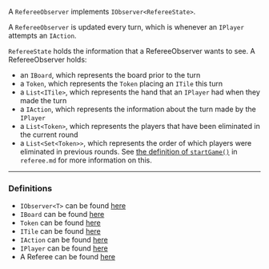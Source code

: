 
A `RefereeObserver` implements `IObserver<RefereeState>`.

A `RefereeObserver` is updated every turn, which is whenever an `IPlayer` attempts an `IAction`.

`RefereeState` holds the information that a RefereeObserver wants to see.
A RefereeObserver holds:

  - an `IBoard`, which represents the board prior to the turn
  - a `Token`, which represents the `Token` placing an `ITile` this turn
  - a `List<ITile>`, which represents the hand that an `IPlayer` had when they made the turn
  - a `IAction`, which represents the information about the turn made by the `IPlayer`
  - a `List<Token>`, which represents the players that have been eliminated in the current round
  - a `List<Set<Token>>`, which represents the order of which players were eliminated in previous rounds. See [the definition of `startGame()`](referee.md) in `referee.md` for more information on this. 
  
---

### Definitions

- `IObserver<T>` can be found [here](../Common/src/com/tsuro/observer/IObserver.java)
- `IBoard` can be found [here](../Common/src/com/tsuro/board/IBoard.java)
- `Token` can be found [here](../Common/src/com/tsuro/board/Token.java)
- `ITile` can be found [here](../Common/src/com/tsuro/tile/ITile.java)
- `IAction` can be found [here](../Common/src/com/tsuro/action/IAction.java)
- `IPlayer` can be found [here](../Common/src/player-interface.java)
- A Referee can be found [here](../Admin/referee.java)